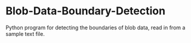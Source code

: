 # Blob-Data-Boundary-Detection
Python program for detecting the boundaries of blob data, read in from a sample text file.

